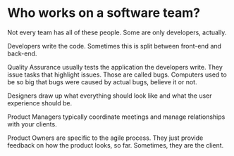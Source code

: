 # Who works on a software team?

Not every team has all of these people. Some are only developers, actually.

Developers write the code. Sometimes this is split between front-end and back-end.

Quality Assurance usually tests the application the developers write. They issue tasks that highlight issues. Those are called bugs. Computers used to be so big that bugs were caused by actual bugs, believe it or not.

Designers draw up what everything should look like and what the user experience should be.

Product Managers typically coordinate meetings and manage relationships with your clients.

Product Owners are specific to the agile process. They just provide feedback on how the product looks, so far. Sometimes, they are the client.

